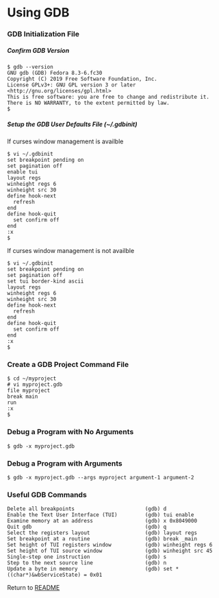 # Using GDB
### GDB Initialization File
##### Confirm GDB Version
```
$ gdb --version
GNU gdb (GDB) Fedora 8.3-6.fc30
Copyright (C) 2019 Free Software Foundation, Inc.
License GPLv3+: GNU GPL version 3 or later <http://gnu.org/licenses/gpl.html>
This is free software: you are free to change and redistribute it.
There is NO WARRANTY, to the extent permitted by law.
$
```
##### Setup the GDB User Defaults File (~/.gdbinit)
If curses window management is availble
```
$ vi ~/.gdbinit
set breakpoint pending on
set pagination off
enable tui
layout regs
winheight regs 6
winheight src 30
define hook-next
  refresh
end
define hook-quit
  set confirm off
end
:x
$
```
If curses window management is not availble
```
$ vi ~/.gdbinit
set breakpoint pending on
set pagination off
set tui border-kind ascii
layout regs
winheight regs 6
winheight src 30
define hook-next
  refresh
end
define hook-quit
  set confirm off
end
:x
$
```
### Create a GDB Project Command File
```
$ cd ~/myproject
# vi myproject.gdb
file myproject
break main
run
:x
$
```
### Debug a Program with No Arguments
```
$ gdb -x myproject.gdb
```
### Debug a Program with Arguments
```
$ gdb -x myproject.gdb --args myproject argument-1 argument-2
```
### Useful GDB Commands
```
Delete all breakpoints                       (gdb) d
Enable the Text User Interface (TUI)         (gdb) tui enable
Examine memory at an address                 (gdb) x 0x8049000
Quit gdb                                     (gdb) q
Select the registers layout                  (gdb) layout regs
Set breakpoint at a routine                  (gdb) break _main
Set height of TUI registers window           (gdb) winheight regs 6
Set height of TUI source window              (gdb) winheight src 45
Single-step one instruction                  (gdb) s
Step to the next source line                 (gdb) n
Update a byte in memory                      (gdb) set *((char*)&wbServiceState) = 0x01
```

Return to [README](../README.md)
